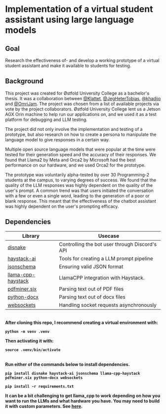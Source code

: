 # Implementation of a virtual student assistant using large language models
## Goal
Research the effectiveness of- and develop a working prototype of a virtual student assistant and make it available to students for testing.

## Background
This project was created for Østfold University College as a bachelor's thesis. It was a collaboration between [@Klattet](https://github.com/Klattet), [@JegHeterTobias](https://github.com/JegHeterTobias), [@khadijo](https://github.com/khadijo) and [@OmriJam](https://github.com/OmriJam). The project was chosen from a list of available projects via vote by the project collaborators. Østfold University College lent us a Jetson AGX Orin machine to help run our applications on, and we used it as a test platform for debugging and LLM testing.

The project did not only involve the implementation and testing of a prototype, but also research on how to create a persona to manipulate the language model to give responses in a certain way.

Multiple open source language models that were popular at the time were tested for their generation speed and the accuracy of their responses. We found that Llama2 by Meta and Orca2 by Microsoft had the best performance on our hardware, and we used Orca2 for the prototype.

The prototype was voluntarily alpha-tested by over 30 Programming-2 students at the campus, to varying degrees of success. We found that the quality of the LLM responses was highly dependent on the quality of the user's prompt. A common trend was that users initiated the conversation with a few or even a single word, leading to the generation of a poor or blank response. This meant that the effectiveness of the chatbot assistant was highly dependent on the user's prompting efficacy.

## Dependencies
| Library | Usecase                                        |
|---|------------------------------------------------|
| [disnake](https://github.com/DisnakeDev/disnake) | Controlling the bot user through Discord's API |
| [haystack-ai](https://github.com/deepset-ai/haystack) | Tools for creating a LLM prompt pipeline       |
| [jsonschema](https://github.com/python-jsonschema/jsonschema) | Ensuring valid JSON format                     |
| [llama-cpp-haystack](https://github.com/deepset-ai/haystack-core-integrations/tree/main/integrations/llama_cpp) | LlamaCPP integration with Haystack.            |
| [pdfminer.six](https://github.com/pdfminer/pdfminer.six) | Parsing text out of PDF files                  |
| [python-docx](https://github.com/python-openxml/python-docx) | Parsing text out of docx files                 |
| [websockets](https://github.com/python-websockets/websockets) | Handling socket requests asynchronously        |
<br><b/>
After cloning this repo, I recommend creating a virtual environment with:
```commandline
python -m venv .venv
```
Then activating it with:
```commandline
source .venv/bin/activate
```
<br><b/>
Run either of the commands below to install dependencies.
```commandline
pip install disnake haystack-ai jsonschema llama-cpp-haystack pdfminer.six python-docx websockets
```
```commandline
pip install -r requirements.txt
```

**It can be a bit challenging to get llama_cpp to work depending on how you want to run the LLMs and what hardware you have. You may need to build it with custom parameters.
See [here](https://github.com/abetlen/llama-cpp-python#supported-backends).**
